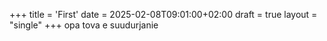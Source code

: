 +++
title = 'First'
date = 2025-02-08T09:01:00+02:00
draft = true
layout = "single"
+++
opa tova e suudurjanie